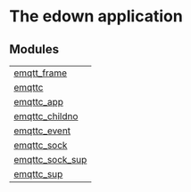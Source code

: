 

# The edown application #


## Modules ##


<table width="100%" border="0" summary="list of modules">
<tr><td><a href="http://github.com/emqtt/emqttc/blob/dev/doc/emqtt_frame.md" class="module">emqtt_frame</a></td></tr>
<tr><td><a href="http://github.com/emqtt/emqttc/blob/dev/doc/emqttc.md" class="module">emqttc</a></td></tr>
<tr><td><a href="http://github.com/emqtt/emqttc/blob/dev/doc/emqttc_app.md" class="module">emqttc_app</a></td></tr>
<tr><td><a href="http://github.com/emqtt/emqttc/blob/dev/doc/emqttc_childno.md" class="module">emqttc_childno</a></td></tr>
<tr><td><a href="http://github.com/emqtt/emqttc/blob/dev/doc/emqttc_event.md" class="module">emqttc_event</a></td></tr>
<tr><td><a href="http://github.com/emqtt/emqttc/blob/dev/doc/emqttc_sock.md" class="module">emqttc_sock</a></td></tr>
<tr><td><a href="http://github.com/emqtt/emqttc/blob/dev/doc/emqttc_sock_sup.md" class="module">emqttc_sock_sup</a></td></tr>
<tr><td><a href="http://github.com/emqtt/emqttc/blob/dev/doc/emqttc_sup.md" class="module">emqttc_sup</a></td></tr></table>

